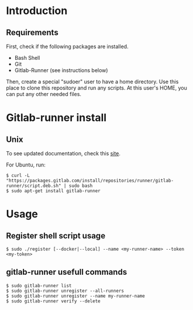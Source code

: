 # Introduction

## Requirements

First, check if the following packages are installed.
* Bash Shell
* Git
* Gitlab-Runner (see instructions below)

Then, create a special "sudoer" user to have a home directory. 
Use this place to clone this repository and run any scripts. 
At this user's HOME, you can put any other needed files.

# Gitlab-runner install

## Unix
To see updated documentation, check this 
[site](https://docs.gitlab.com/runner/install/linux-repository.html).

For Ubuntu, run:
```
$ curl -L "https://packages.gitlab.com/install/repositories/runner/gitlab-runner/script.deb.sh" | sudo bash
$ sudo apt-get install gitlab-runner
```

# Usage

## Register shell script usage
```
$ sudo ./register [--docker|--local] --name <my-runner-name> --token <my-token>
```

## gitlab-runner usefull commands
```
$ sudo gitlab-runner list
$ sudo gitlab-runner unregister --all-runners
$ sudo gitlab-runner unregister --name my-runner-name
$ sudo gitlab-runner verify --delete
```
